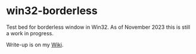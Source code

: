 # win32-borderless

Test bed for borderless window in Win32. As of November 2023 this is still a work in progress.

Write-up is on my [Wiki](https://halt76.notion.site/Borderless-windows-with-Win32-6911a4cbe1644624848bd36f96fbb334).
